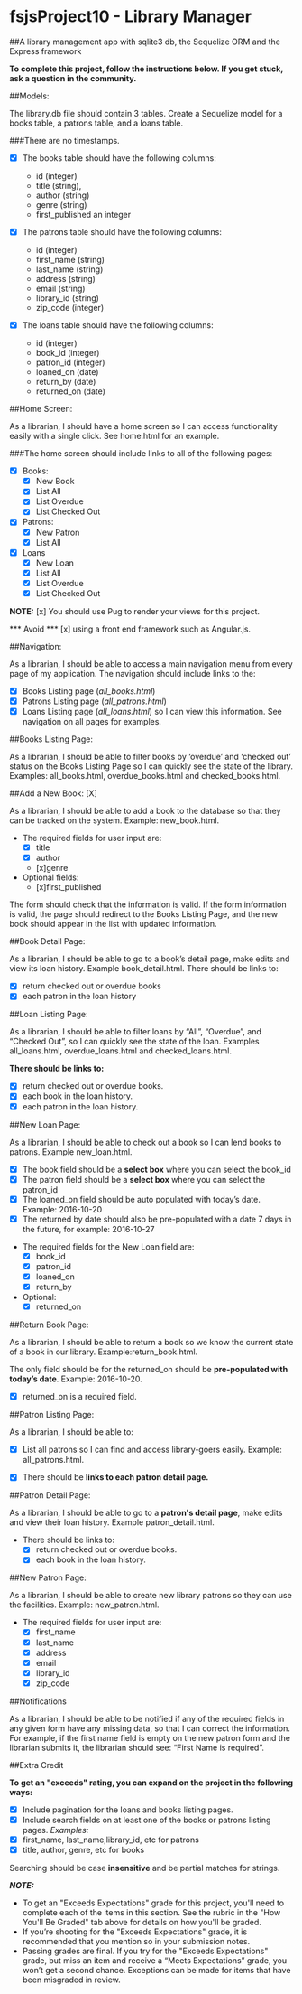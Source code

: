 # fsjsProject10 - Library Manager

##A library management app with sqlite3 db,  the Sequelize ORM and the Express framework

**To complete this project, follow the instructions below. If you get stuck, ask a question in the community.**

##Models: 

The library.db file should contain 3 tables. Create a Sequelize model for a books table, a patrons table, and a loans table. 

###There are no timestamps.

* [x] The books table should have the following columns:
  * id (integer)
  * title (string),
  * author (string)
  * genre (string)
  * first_published an integer

* [x] The patrons table should have the following columns: 
  * id (integer)
  * first_name (string)
  * last_name (string)
  * address (string)
  * email (string)
  * library_id (string)
  * zip_code (integer)

* [x] The loans table should have the following columns: 
  * id (integer)
  * book_id (integer)
  * patron_id (integer)
  * loaned_on (date)
  * return_by (date)
  * returned_on (date)

##Home Screen:

As a librarian, I should have a home screen so I can access functionality easily with a single click. See home.html for an example. 

###The home screen should include links to all of the following pages:

* [X] Books:
  * [x] New Book
  * [x] List All
  * [x] List Overdue
  * [x] List Checked Out
* [X] Patrons:
  * [x] New Patron
  * [x] List All
* [X] Loans
  * [x] New Loan
  * [x] List All
  * [x] List Overdue
  * [x] List Checked Out

**NOTE:** [x] You should use Pug to render your views for this project. 

*** Avoid *** [x] using a front end framework such as Angular.js.

##Navigation: 

As a librarian, I should be able to access a main navigation menu from every page of my application. The navigation should include links to the: 
* [X] Books Listing page (*all_books.html*)
* [X] Patrons Listing page (*all_patrons.html*)
* [X] Loans Listing page (*all_loans.html*) so I can view this information. See navigation on all pages for examples.

##Books Listing Page: 

As a librarian, I should be able to filter books by ‘overdue’ and ‘checked out’ status on the Books Listing Page so I can quickly see the state of the library. Examples: all_books.html, overdue_books.html and checked_books.html.

##Add a New Book: [X]

As a librarian, I should be able to add a book to the database so that they can be tracked on the system. Example: new_book.html.

* The required fields for user input are:
  * [x] title
  * [x] author
  * [x]genre
* Optional fields:
  * [x]first_published

The form should check that the information is valid. If the form information is valid, the page should redirect to the Books Listing Page, and the new book should appear in the list with updated information.

##Book Detail Page: 

As a librarian, I should be able to go to a book’s detail page, make edits and view its loan history. Example book_detail.html.
There should be links to:
* [x] return checked out or overdue books
* [x] each patron in the loan history

##Loan Listing Page: 

As a librarian, I should be able to filter loans by “All”, “Overdue”, and “Checked Out”, so I can quickly see the state of the loan. Examples all_loans.html, overdue_loans.html and checked_loans.html.

**There should be links to:**

* [x] return checked out or overdue books.
* [x] each book in the loan history.
* [x] each patron in the loan history.

##New Loan Page:

As a librarian, I should be able to check out a book so I can lend books to patrons. Example new_loan.html.


* [x] The book field should be a **select box** where you can select the book_id
* [x] The patron field should be a **select box** where you can select the patron_id
* [x] The loaned_on field should be auto populated with today’s date. Example: 2016-10-20
* [x] The returned by date should also be pre-populated with a date 7 days in the future, for example: 2016-10-27

* The required fields for the New Loan field are:
  * [x] book_id
  * [x] patron_id
  * [x] loaned_on
  * [x] return_by
* Optional:
  * [x] returned_on

##Return Book Page: 

As a librarian, I should be able to return a book so we know the current state of a book in our library. Example:return_book.html.

The only field should be for the returned_on should be **pre-populated with today’s date**. Example: 2016-10-20.

* [x] returned_on is a required field.

##Patron Listing Page: 

As a librarian, I should be able to:
* [x] List all patrons so I can find and access library-goers easily. Example: all_patrons.html.

* [x] There should be **links to each patron detail page.**

##Patron Detail Page: 

As a librarian, I should be able to go to a **patron's detail page**, make edits and view their loan history. Example patron_detail.html.

* There should be links to:
  * [x] return checked out or overdue books.
  * [x] each book in the loan history.

##New Patron Page: 

As a librarian, I should be able to create new library patrons so they can use the facilities. Example: new_patron.html.

* The required fields for user input are:
  *  [x] first_name
  *  [x] last_name
  *  [x] address
  *  [x] email
  *  [x] library_id
  *  [x] zip_code

##Notifications

As a librarian, I should be able to be notified if any of the required fields in any given form have any missing data, so that I can correct the information.
For example, if the first name field is empty on the new patron form and the librarian submits it, the librarian should see: “First Name is required”.

##Extra Credit

**To get an "exceeds" rating, you can expand on the project in the following ways:**

*  [X] Include pagination for the loans and books listing pages.
*  [X] Include search fields on at least one of the books or patrons listing pages.
*Examples:*
*  [x] first_name, last_name,library_id, etc for patrons
*  [x] title, author, genre, etc for books

Searching should be case **insensitive** and be partial matches for strings.

***NOTE:***

* To get an "Exceeds Expectations" grade for this project, you'll need to complete each of the items in this section. See the rubric in the "How You'll Be Graded" tab above for details on how you'll be graded.
* If you’re shooting for the "Exceeds Expectations" grade, it is recommended that you mention so in your submission notes.
* Passing grades are final. If you try for the "Exceeds Expectations" grade, but miss an item and receive a “Meets Expectations” grade, you won’t get a second chance. Exceptions can be made for items that have been misgraded in review.
